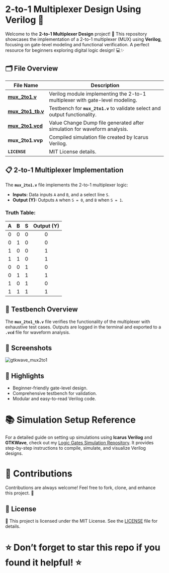 # 2-to-1 Multiplexer Design Using Verilog 🚀

Welcome to the **2-to-1 Multiplexer Design** project! 🎉 This repository showcases the implementation of a 2-to-1 multiplexer (MUX) using **Verilog**, focusing on gate-level modeling and functional verification. A perfect resource for beginners exploring digital logic design! 💻✨

## 🗂 File Overview

| File Name                | Description                                                                 |
|--------------------------|-----------------------------------------------------------------------------|
| **[mux_2to1.v](https://github.com/VarshithGovi/2-to-1-Multiplexer-Design-Verilog/blob/main/mux2to1.v)**         | Verilog module implementing the 2-to-1 multiplexer with gate-level modeling.|
| **[mux_2to1_tb.v](https://github.com/VarshithGovi/2-to-1-Multiplexer-Design-Verilog/blob/main/mux2to1_tb.v)**      | Testbench for **`mux_2to1.v`** to validate select and output functionality. |
| **[mux_2to1.vcd](https://github.com/VarshithGovi/2-to-1-Multiplexer-Design-Verilog/blob/main/mux2to1.vcd)**       | Value Change Dump file generated after simulation for waveform analysis.    |
| **mux_2to1.vvp**       | Compiled simulation file created by Icarus Verilog.                        |
| **`LICENSE`**            | MIT License details.                                                       |

## 📋 2-to-1 Multiplexer Implementation

The **`mux_2to1.v`** file implements the 2-to-1 multiplexer logic:

- **Inputs:** Data inputs `A` and `B`, and a select line `S`.
- **Output (Y):** Outputs `A` when `S = 0`, and `B` when `S = 1`.

### Truth Table:

| A | B | S | Output (Y) |
|:-:|:-:|:-:|:----------:|
| 0 | 0 | 0 |     0      |
| 0 | 1 | 0 |     0      |
| 1 | 0 | 0 |     1      |
| 1 | 1 | 0 |     1      |
| 0 | 0 | 1 |     0      |
| 0 | 1 | 1 |     1      |
| 1 | 0 | 1 |     0      |
| 1 | 1 | 1 |     1      |

## 📜 Testbench Overview

The **`mux_2to1_tb.v`** file verifies the functionality of the multiplexer with exhaustive test cases. Outputs are logged in the terminal and exported to a **`.vcd`** file for waveform analysis.

## 📸 Screenshots

![gtkwave_mux2to1](https://github.com/user-attachments/assets/687c5609-8185-43e1-9c06-a359136b1cbc)


## 🌟 Highlights

- Beginner-friendly gate-level design.
- Comprehensive testbench for validation.
- Modular and easy-to-read Verilog code.

# 📚 Simulation Setup Reference

For a detailed guide on setting up simulations using **Icarus Verilog** and **GTKWave**, check out my [Logic Gates Simulation Repository](https://github.com/VarshithGovi/Logic_gates). It provides step-by-step instructions to compile, simulate, and visualize Verilog designs.

# 🤝 Contributions

Contributions are always welcome! Feel free to fork, clone, and enhance this project. 🚀

## 📜 License

📜 This project is licensed under the MIT License. See the [LICENSE](LICENSE) file for details.

# ⭐ Don’t forget to star this repo if you found it helpful! ⭐
